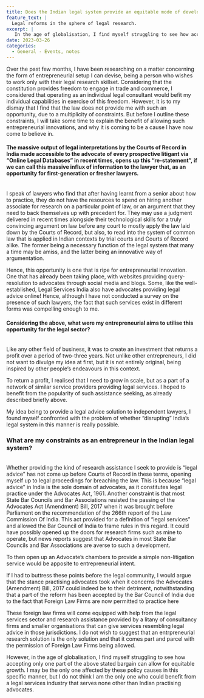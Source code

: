 ```yaml
---
title: Does the Indian legal system provide an equitable mode of development for legal practice? My experience of innovating in the Indian legal research environment.
feature_text: |
  Legal reforms in the sphere of legal research. 
excerpt: |
   In the age of globalisation, I find myself struggling to see how accepting only one part of a bargain can allow for equitable growth.
date: 2023-03-26
categories:
  - General - Events, notes
---
```


Over the past few months, I have been researching on a matter concerning the form of entrepreneurial setup I can devise, being a person who wishes to work only with their legal research skillset. Considering that the constitution provides freedom to engage in trade and commerce, I considered that operating as an individual legal consultant would befit my individual capabilities in exercise of this freedom. 
However, it is to my dismay that I find that the law does not provide me with such an opportunity, due to a multiplicity of constraints. But before I outline these constraints, I will take some time to explain the benefit of allowing such entrepreneurial innovations, and why it is coming to be a cause I have now come to believe in.


<h4> The massive output of legal interpretations by the Courts of Record in India made accessible to the advocate of every prospective litigant via “Online Legal Databases” in recent times, opens up this “re-statement”, if we can call this massive influx of information to the lawyer that, as an opportunity for first-generation or fresher lawyers.</h4> 
<br>
I speak of lawyers who find that after having learnt from a senior about how to practice, they do not have the resources to spend on hiring another associate for research on a particular point of law, or an argument that they need to back themselves up with precedent for. 
They may use a judgment delivered in recent times alongside their technological skills for a truly convincing argument on law before any court to mostly apply the law laid down by the Courts of Record, but also, to read into the system of common law that is applied in Indian contexts by trial courts and Courts of Record alike. The former being a necessary function of the legal system that many a time may be amiss, and the latter being an innovative way of argumentation.

Hence, this opportunity is one that is ripe for entrepreneurial innovation. One that has already been taking place, with websites providing query-resolution to advocates through social media and blogs. Some, like the well-established, Legal Services India also have advocates providing legal advice online! Hence, although I have not conducted a  survey on the presence of such lawyers, the fact that such services exist in different forms was compelling enough to me.

<h4> Considering the above, what were my entrepreneurial aims to utilise this opportunity for the legal sector? </h4>
<br>
Like any other field of business, it was to create an investment that returns a profit over a period of two-three years. Not unlike other entrepreneurs, I did not want to divulge my idea at first, but it is not entirely original, being inspired by other people’s endeavours in this context.

To return a profit, I realised that I need to grow in scale, but as a part of a network of similar service providers providing legal services. I hoped to benefit from the popularity of such assistance seeking, as already described briefly above. 

My idea being to provide a legal advice solution to independent lawyers, I found myself confronted with the problem of whether “disrupting” India’s legal system in this manner is really possible.

<h3> What are my constraints as an entrepreneur in the Indian legal system? </h3>
<br>
Whether providing the kind of research assistance I seek to provide is “legal advice” has not come up before Courts of Record in these terms, opening myself up to legal proceedings for breaching the law. This is because “legal advice” in India is the sole domain of advocates, as it constitutes legal practice under the Advocates Act, 1961. Another constraint is that most State Bar Councils and Bar Associations resisted the passing of the Advocates Act (Amendment) Bill, 2017 when it was brought before Parliament on the recommendation of the 266th report of the Law Commission Of India. This act provided for a definition of “legal services” and allowed the Bar Council of India to frame rules in this regard. It could have possibly opened up the doors for research firms such as mine to operate, but news reports suggest that Advocates in most State Bar Councils and Bar Associations are averse to such a development. 

To then open up an Advocate’s chambers to provide a simple non-litigation service would be apposite to entrepreneurial intent. 

If I had to buttress these points before the legal community, I would argue that the stance practising advocates took when it concerns the Advocates (Amendment) Bill, 2017 could indeed be to their detriment, notwithstanding that a part of the reform has been accepted by the Bar Council of India due to the fact that Foreign Law Firms are now permitted to practice here

These foreign law firms will come equipped with help from the legal services sector and research assistance provided by a litany of consultancy firms and smaller organisations that can give services resembling legal advice in those jurisdictions. I do not wish to suggest that an entrpreneurial research solution is the only solution and that it comes part and parcel with the permission of Foreign Law Firms being allowed. 

However, in the age of globalisation, I find myself struggling to see how accepting only one part of the above stated bargain can allow for equitable growth. I may be the only one affected by these policy causes in this specific manner, but I do not think I am the only one who could benefit from a legal services industry that serves none other than Indian practising advocates.